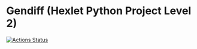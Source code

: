 # Gendiff (Hexlet Python Project Level 2)

[![Actions Status](https://github.com/neihaoo/python-project-lvl2/workflows/hexlet-check/badge.svg)](https://github.com/neihaoo/python-project-lvl2/actions)
